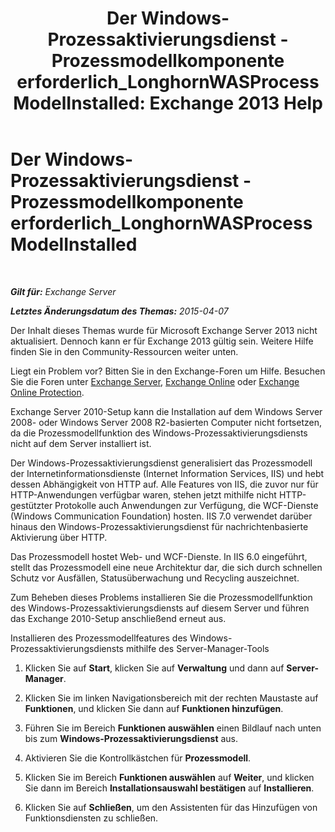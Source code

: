 ﻿---
title: 'Der Windows-Prozessaktivierungsdienst - Prozessmodellkomponente erforderlich_LonghornWASProcessModelInstalled: Exchange 2013 Help'
TOCTitle: Der Windows-Prozessaktivierungsdienst - Prozessmodellkomponente erforderlich_LonghornWASProcessModelInstalled
ms:assetid: 8cc13dbb-4921-4c07-8602-d26613d7730a
ms:mtpsurl: https://technet.microsoft.com/de-de/library/ms.exch.setupreadiness.longhornwasprocessmodelinstalled(v=EXCHG.150)
ms:contentKeyID: 50476140
ms.date: 05/22/2018
mtps_version: v=EXCHG.150
ms.translationtype: MT
---

# Der Windows-Prozessaktivierungsdienst - Prozessmodellkomponente erforderlich\_LonghornWASProcessModelInstalled

 

_**Gilt für:** Exchange Server_

_**Letztes Änderungsdatum des Themas:** 2015-04-07_

Der Inhalt dieses Themas wurde für Microsoft Exchange Server 2013 nicht aktualisiert. Dennoch kann er für Exchange 2013 gültig sein. Weitere Hilfe finden Sie in den Community-Ressourcen weiter unten.

Liegt ein Problem vor? Bitten Sie in den Exchange-Foren um Hilfe. Besuchen Sie die Foren unter [Exchange Server](https://go.microsoft.com/fwlink/p/?linkid=60612), [Exchange Online](https://go.microsoft.com/fwlink/p/?linkid=267542) oder [Exchange Online Protection](https://go.microsoft.com/fwlink/p/?linkid=285351).

Exchange Server 2010-Setup kann die Installation auf dem Windows Server 2008- oder Windows Server 2008 R2-basierten Computer nicht fortsetzen, da die Prozessmodellfunktion des Windows-Prozessaktivierungsdiensts nicht auf dem Server installiert ist.

Der Windows-Prozessaktivierungsdienst generalisiert das Prozessmodell der Internetinformationsdienste (Internet Information Services, IIS) und hebt dessen Abhängigkeit von HTTP auf. Alle Features von IIS, die zuvor nur für HTTP-Anwendungen verfügbar waren, stehen jetzt mithilfe nicht HTTP-gestützter Protokolle auch Anwendungen zur Verfügung, die WCF-Dienste (Windows Communication Foundation) hosten. IIS 7.0 verwendet darüber hinaus den Windows-Prozessaktivierungsdienst für nachrichtenbasierte Aktivierung über HTTP.

Das Prozessmodell hostet Web- und WCF-Dienste. In IIS 6.0 eingeführt, stellt das Prozessmodell eine neue Architektur dar, die sich durch schnellen Schutz vor Ausfällen, Statusüberwachung und Recycling auszeichnet.

Zum Beheben dieses Problems installieren Sie die Prozessmodellfunktion des Windows-Prozessaktivierungsdiensts auf diesem Server und führen das Exchange 2010-Setup anschließend erneut aus.

Installieren des Prozessmodellfeatures des Windows-Prozessaktivierungsdiensts mithilfe des Server-Manager-Tools

1.  Klicken Sie auf **Start**, klicken Sie auf **Verwaltung** und dann auf **Server-Manager**.

2.  Klicken Sie im linken Navigationsbereich mit der rechten Maustaste auf **Funktionen**, und klicken Sie dann auf **Funktionen hinzufügen**.

3.  Führen Sie im Bereich **Funktionen auswählen** einen Bildlauf nach unten bis zum **Windows-Prozessaktivierungsdienst** aus.

4.  Aktivieren Sie die Kontrollkästchen für **Prozessmodell**.

5.  Klicken Sie im Bereich **Funktionen auswählen** auf **Weiter**, und klicken Sie dann im Bereich **Installationsauswahl bestätigen** auf **Installieren**.

6.  Klicken Sie auf **Schließen**, um den Assistenten für das Hinzufügen von Funktionsdiensten zu schließen.

